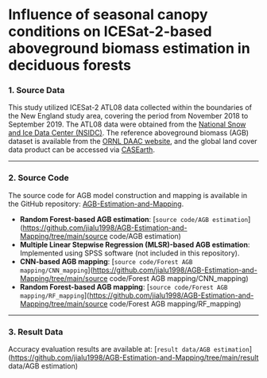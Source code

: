 # Influence of seasonal canopy conditions on ICESat-2-based aboveground biomass estimation in deciduous forests

### 1. Source Data

This study utilized ICESat-2 ATL08 data collected within the boundaries of the New England study area, covering the period from November 2018 to September 2019. The ATL08 data were obtained from the [National Snow and Ice Data Center (NSIDC)](https://nsidc.org/data/ATL08/versions/6). The reference aboveground biomass (AGB) dataset is available from the [ORNL DAAC website](https://daac.ornl.gov/CMS/guides/AGB_CanopyHt_Cover_NewEngland.html), and the global land cover data product can be accessed via [CASEarth](https://data.casearth.cn/).

------

### 2. Source Code

The source code for AGB model construction and mapping is available in the GitHub repository: [AGB-Estimation-and-Mapping](https://github.com/jialu1998/AGB-Estimation-and-Mapping).

- **Random Forest-based AGB estimation**:
   [`source code/AGB estimation`](https://github.com/jialu1998/AGB-Estimation-and-Mapping/tree/main/source code/AGB estimation)
- **Multiple Linear Stepwise Regression (MLSR)-based AGB estimation**:
   Implemented using SPSS software (not included in this repository).
- **CNN-based AGB mapping**:
   [`source code/Forest AGB mapping/CNN_mapping`](https://github.com/jialu1998/AGB-Estimation-and-Mapping/tree/main/source code/Forest AGB mapping/CNN_mapping)
- **Random Forest-based AGB mapping**:
   [`source code/Forest AGB mapping/RF_mapping`](https://github.com/jialu1998/AGB-Estimation-and-Mapping/tree/main/source code/Forest AGB mapping/RF_mapping)

------

### 3. Result Data

Accuracy evaluation results are available at:
 [`result data/AGB estimation`](https://github.com/jialu1998/AGB-Estimation-and-Mapping/tree/main/result data/AGB estimation)